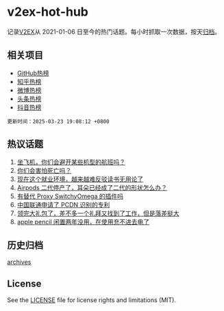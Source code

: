 # v2ex-hot-hub

 记录[V2EX](https://www.v2ex.com/)从 2021-01-06 日至今的热门话题。每小时抓取一次数据，按天[归档](archives)。
 
 ## 相关项目

- [GitHub热榜](https://github.com/snaildev/github-hot-hub)
- [知乎热榜](https://github.com/snaildev/zhihu-hot-hub)
- [微博热榜](https://github.com/snaildev/weibo-hot-hub)
- [头条热榜](https://github.com/snaildev/toutiao-hot-hub)
- [抖音热榜](https://github.com/snaildev/douyin-hot-hub)


 `更新时间：2025-03-23 19:08:12 +0800`

## 热议话题

1. [坐飞机，你们会避开某些机型的航班吗？](https://www.v2ex.com/t/1120396)
1. [你们会害怕死亡吗？](https://www.v2ex.com/t/1120423)
1. [现在这个就业环境，越来越难反驳读书无用论了](https://www.v2ex.com/t/1120459)
1. [Airpods 二代停产了，耳朵已经成了二代的形状怎么办？](https://www.v2ex.com/t/1120395)
1. [有替代 Proxy SwitchyOmega 的插件吗](https://www.v2ex.com/t/1120361)
1. [中国联通申请了 PCDN 识别的专利](https://www.v2ex.com/t/1120381)
1. [领完大礼包了，差不多一个礼拜又找到了工作，但是落差挺大](https://www.v2ex.com/t/1120349)
1. [apple pencil 闲置两年没用，在使用充不进去电了](https://www.v2ex.com/t/1120407)

## 历史归档

[archives](archives)

## License

See the [LICENSE](LICENSE) file for license rights and limitations (MIT).
